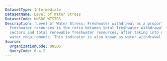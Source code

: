 ```yaml
---
DatasetType: Intermediate
DatasetName: Level of Water Stress
DatasetCode: UNSDG_WTSTRS
Description: 'Level of Water Stress: Freshwater withdrawal as a proportion of available
  freshwater resources is the ratio between total freshwater withdrawal by major economic
  sectors and total renewable freshwater resources, after taking into account environmental
  water requirements. This indicator is also known as water withdrawal intensity'
Source:
  OrganizationCode: UNSDG
  QueryCode: 6.4.2
---
```


